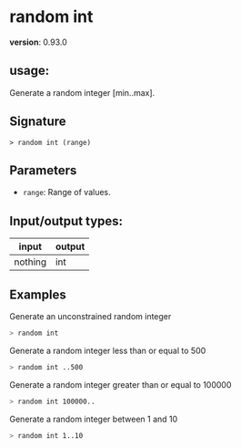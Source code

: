 # random int

**version**: 0.93.0

## **usage**:

Generate a random integer [min..max].

## Signature

`> random int (range)`

## Parameters

- `range`: Range of values.

## Input/output types:

| input   | output |
| ------- | ------ |
| nothing | int    |

## Examples

Generate an unconstrained random integer

```bash
> random int
```

Generate a random integer less than or equal to 500

```bash
> random int ..500
```

Generate a random integer greater than or equal to 100000

```bash
> random int 100000..
```

Generate a random integer between 1 and 10

```bash
> random int 1..10
```
